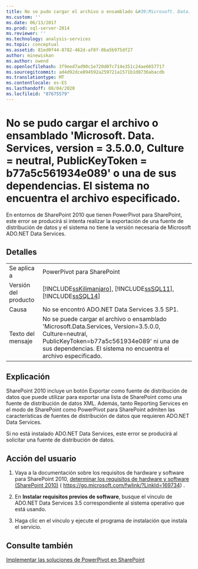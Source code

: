 ```yaml
---
title: No se pudo cargar el archivo o ensamblado &#39;Microsoft. Data. Services, version = 3.5.0.0, Culture = neutral, PublicKeyToken = b77a5c561934e089&#39; o una de sus dependencias. El sistema no encuentra el archivo especificado. | Microsoft Docs
ms.custom: ''
ms.date: 06/13/2017
ms.prod: sql-server-2014
ms.reviewer: ''
ms.technology: analysis-services
ms.topic: conceptual
ms.assetid: 81ed0f44-8782-462d-af8f-0ba5b975df27
author: minewiskan
ms.author: owend
ms.openlocfilehash: 3f9eed7ad90c1e720d07c714e351c24ae6657717
ms.sourcegitcommit: ad4d92dce894592a259721a1571b1d8736abacdb
ms.translationtype: MT
ms.contentlocale: es-ES
ms.lasthandoff: 08/04/2020
ms.locfileid: "87675579"
---
```

# <a name="could-not-load-file-or-assembly-39microsoftdataservices-version3500-cultureneutral-publickeytokenb77a5c561934e08939-or-one-of-its-dependencies-the-system-cannot-find-the-file-specified"></a>No se pudo cargar el archivo o ensamblado &#39;Microsoft. Data. Services, version = 3.5.0.0, Culture = neutral, PublicKeyToken = b77a5c561934e089&#39; o una de sus dependencias. El sistema no encuentra el archivo especificado.
  En entornos de SharePoint 2010 que tienen PowerPivot para SharePoint, este error se producirá si intenta realizar la exportación de una fuente de distribución de datos y el sistema no tiene la versión necesaria de Microsoft ADO.NET Data Services.  
  
## <a name="details"></a>Detalles  
  
|||  
|-|-|  
|Se aplica a|PowerPivot para SharePoint|  
|Versión del producto|[!INCLUDE[ssKilimanjaro](../../includes/sskilimanjaro-md.md)], [!INCLUDE[ssSQL11](../../includes/sssql11-md.md)], [!INCLUDE[ssSQL14](../../includes/sssql14-md.md)]|  
|Causa|No se encontró ADO.NET Data Services 3.5 SP1.|  
|Texto del mensaje|No se puede cargar el archivo o ensamblado 'Microsoft.Data.Services, Version=3.5.0.0, Culture=neutral, PublicKeyToken=b77a5c561934e089' ni una de sus dependencias. El sistema no encuentra el archivo especificado.|  
  
## <a name="explanation"></a>Explicación  
 SharePoint 2010 incluye un botón Exportar como fuente de distribución de datos que puede utilizar para exportar una lista de SharePoint como una fuente de distribución de datos XML. Además, tanto Reporting Services en el modo de SharePoint como PowerPivot para SharePoint admiten las características de fuentes de distribución de datos que requieren ADO.NET Data Services.  
  
 Si no está instalado ADO.NET Data Services, este error se producirá al solicitar una fuente de distribución de datos.  
  
## <a name="user-action"></a>Acción del usuario  
  
1.  Vaya a la documentación sobre los requisitos de hardware y software para SharePoint 2010, [determinar los requisitos de hardware y software (SharePoint 2010)](https://go.microsoft.com/fwlink/?LinkId=169734) ( https://go.microsoft.com/fwlink/?LinkId=169734) .  
  
2.  En **Instalar requisitos previos de software**, busque el vínculo de ADO.NET Data Services 3.5 correspondiente al sistema operativo que está usando.  
  
3.  Haga clic en el vínculo y ejecute el programa de instalación que instala el servicio.  
  
## <a name="see-also"></a>Consulte también  
 [Implementar las soluciones de PowerPivot en SharePoint](deploy-power-pivot-solutions-to-sharepoint.md)  
  
  
